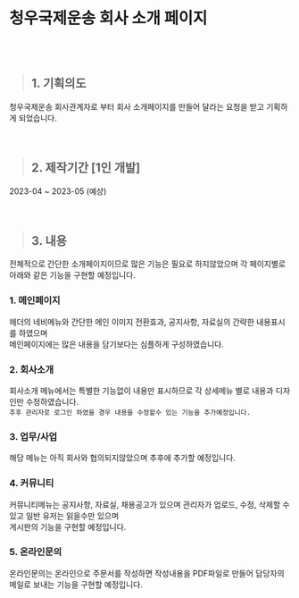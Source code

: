 # 청우국제운송 회사 소개 페이지
<br><br>

> ## 1. 기획의도
청우국제운송 회사관계자로 부터 회사 소개페이지를 만들어 달라는 요청을 받고 기획하게 되었습니다.  
<br><br>

> ## 2. 제작기간 [1인 개발]
2023-04 ~ 2023-05 (예상)     
<br><br>

> ## 3. 내용
전체적으로 간단한 소개페이지이므로 많은 기능은 필요로 하지않았으며 각 페이지별로 아래와 같은 기능을 구현할 예정입니다.

### 1. 메인페이지  
 헤더의 네비메뉴와 간단한 메인 이미지 전환효과, 공지사항, 자료실의 간략한 내용표시를 하였으며  
 메인페이지에는 많은 내용을 담기보다는 심플하게 구성하였습니다.

### 2. 회사소개
 회사소개 메뉴에서는 특별한 기능없이 내용만 표시하므로 각 상세메뉴 별로 내용과 디자인만 수정하였습니다.  
 `추후 관리자로 로그인 하였을 경우 내용을 수정할수 있는 기능을 추가예정입니다.`
 
### 3. 업무/사업
 해당 메뉴는 아직 회사와 협의되지않았으며 추후에 추가할 예정입니다.
 
### 4. 커뮤니티 
 커뮤니티메뉴는 공지사항, 자료실, 채용공고가 있으며 관리자가 업로드, 수정, 삭제할 수 있고 일반 유저는 읽을수만 있으며  
 게시판의 기능을 구현할 예정입니다.
 
### 5. 온라인문의
 온라인문의는 온라인으로 주문서를 작성하면 작성내용을 PDF파일로 만들어 담당자의 메일로 보내는 기능을 구현할 예정입니다. 
 
 
